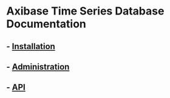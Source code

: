 # Axibase Time Series Database Documentation

## - [Installation](./installation/README.md)

## - [Administration](./administration/README.md)

## - [API](./api/README.md)
